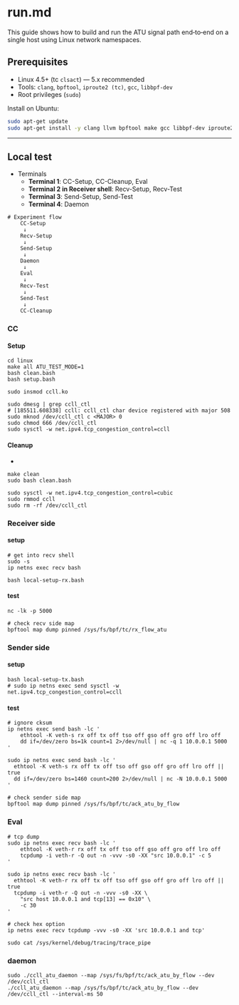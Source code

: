 # run.md

This guide shows how to build and run the ATU signal path end‑to‑end on a single host using Linux network namespaces.


## Prerequisites
- Linux 4.5+ (tc `clsact`) — 5.x recommended
- Tools: `clang`, `bpftool`, `iproute2 (tc)`, `gcc`, `libbpf-dev`
- Root privileges (`sudo`)

Install on Ubuntu:
```bash
sudo apt-get update
sudo apt-get install -y clang llvm bpftool make gcc libbpf-dev iproute2 net-tools ethtool
```

---

## Local test

- Terminals
    - **Terminal 1**: CC-Setup, CC-Cleanup, Eval
    - **Terminal 2 in Receiver shell**: Recv-Setup, Recv-Test
    - **Terminal 3**: Send-Setup, Send-Test
    - **Terminal 4**: Daemon

```
# Experiment flow
    CC-Setup
     ↓
    Recv-Setup
     ↓
    Send-Setup
     ↓
    Daemon
     ↓
    Eval
     ↓
    Recv-Test
     ↓
    Send-Test
     ↓
    CC-Cleanup
```

### CC
#### Setup
```
cd linux
make all ATU_TEST_MODE=1
bash clean.bash
bash setup.bash

sudo insmod ccll.ko

sudo dmesg | grep ccll_ctl
# [185511.608338] ccll: ccll_ctl char device registered with major 508
sudo mknod /dev/ccll_ctl c <MAJOR> 0
sudo chmod 666 /dev/ccll_ctl
sudo sysctl -w net.ipv4.tcp_congestion_control=ccll
```

#### Cleanup
- 
```
make clean
sudo bash clean.bash

sudo sysctl -w net.ipv4.tcp_congestion_control=cubic
sudo rmmod ccll
sudo rm -rf /dev/ccll_ctl
```

### Receiver side

#### setup
```
# get into recv shell
sudo -s
ip netns exec recv bash

bash local-setup-rx.bash
```
#### test
```
nc -lk -p 5000

# check recv side map
bpftool map dump pinned /sys/fs/bpf/tc/rx_flow_atu
```

### Sender side

#### setup
```
bash local-setup-tx.bash
# sudo ip netns exec send sysctl -w net.ipv4.tcp_congestion_control=ccll

```
#### test
```
# ignore cksum
ip netns exec send bash -lc '
    ethtool -K veth-s rx off tx off tso off gso off gro off lro off
    dd if=/dev/zero bs=1k count=1 2>/dev/null | nc -q 1 10.0.0.1 5000
'

sudo ip netns exec send bash -lc '
  ethtool -K veth-s rx off tx off tso off gso off gro off lro off || true
  dd if=/dev/zero bs=1460 count=200 2>/dev/null | nc -N 10.0.0.1 5000
'

# check sender side map
bpftool map dump pinned /sys/fs/bpf/tc/ack_atu_by_flow
```

### Eval
```
# tcp dump
sudo ip netns exec recv bash -lc '
    ethtool -K veth-r rx off tx off tso off gso off gro off lro off
    tcpdump -i veth-r -Q out -n -vvv -s0 -XX "src 10.0.0.1" -c 5
'

sudo ip netns exec recv bash -lc '
  ethtool -K veth-r rx off tx off tso off gso off gro off lro off || true
  tcpdump -i veth-r -Q out -n -vvv -s0 -XX \
    "src host 10.0.0.1 and tcp[13] == 0x10" \
    -c 30
'

# check hex option
ip netns exec recv tcpdump -vvv -s0 -XX 'src 10.0.0.1 and tcp' 

sudo cat /sys/kernel/debug/tracing/trace_pipe

```
### daemon
```
sudo ./ccll_atu_daemon --map /sys/fs/bpf/tc/ack_atu_by_flow --dev /dev/ccll_ctl
./ccll_atu_daemon --map /sys/fs/bpf/tc/ack_atu_by_flow --dev /dev/ccll_ctl --interval-ms 50
```